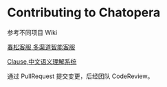 # Contributing to Chatopera

参考不同项目 Wiki

[春松客服,多渠道智能客服](https://github.com/chatopera/cosin/wiki)

[Clause,中文语义理解系统](https://github.com/chatopera/clause/wiki)

通过 PullRequest 提交变更，后经团队 CodeReview。
